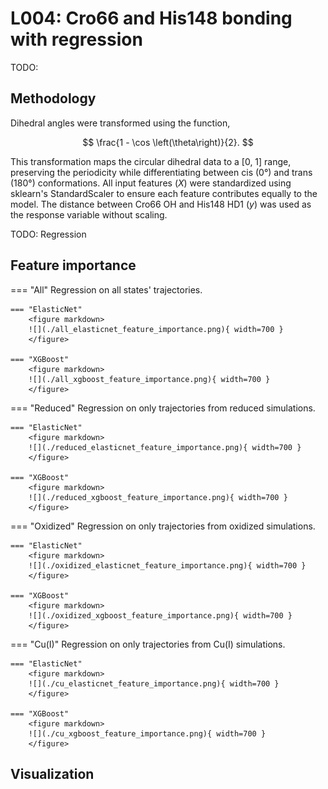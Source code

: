 # L004: Cro66 and His148 bonding with regression

TODO:

## Methodology

Dihedral angles were transformed using the function,

$$
\frac{1 - \cos \left(\theta\right)}{2}.
$$

This transformation maps the circular dihedral data to a [0, 1] range, preserving the periodicity while differentiating between cis (0°) and trans (180°) conformations.
All input features ($X$) were standardized using sklearn's StandardScaler to ensure each feature contributes equally to the model.
The distance between Cro66 OH and His148 HD1 ($y$) was used as the response variable without scaling.

TODO: Regression

## Feature importance

=== "All"
    Regression on all states' trajectories.

    === "ElasticNet"
        <figure markdown>
        ![](./all_elasticnet_feature_importance.png){ width=700 }
        </figure>

    === "XGBoost"
        <figure markdown>
        ![](./all_xgboost_feature_importance.png){ width=700 }
        </figure>

=== "Reduced"
    Regression on only trajectories from reduced simulations.

    === "ElasticNet"
        <figure markdown>
        ![](./reduced_elasticnet_feature_importance.png){ width=700 }
        </figure>

    === "XGBoost"
        <figure markdown>
        ![](./reduced_xgboost_feature_importance.png){ width=700 }
        </figure>

=== "Oxidized"
    Regression on only trajectories from oxidized simulations.

    === "ElasticNet"
        <figure markdown>
        ![](./oxidized_elasticnet_feature_importance.png){ width=700 }
        </figure>

    === "XGBoost"
        <figure markdown>
        ![](./oxidized_xgboost_feature_importance.png){ width=700 }
        </figure>

=== "Cu(I)"
    Regression on only trajectories from Cu(I) simulations.

    === "ElasticNet"
        <figure markdown>
        ![](./cu_elasticnet_feature_importance.png){ width=700 }
        </figure>

    === "XGBoost"
        <figure markdown>
        ![](./cu_xgboost_feature_importance.png){ width=700 }
        </figure>

## Visualization

<div id="reduced-view" class="mol-container"></div>
<script>
document.addEventListener('DOMContentLoaded', (event) => {
    const viewer = molstar.Viewer.create('reduced-view', {
        layoutIsExpanded: false,
        layoutShowControls: false,
        layoutShowRemoteState: false,
        layoutShowSequence: true,
        layoutShowLog: false,
        layoutShowLeftPanel: false,
        viewportShowExpand: true,
        viewportShowSelectionMode: true,
        viewportShowAnimation: false,
        pdbProvider: 'rcsb',
    }).then(viewer => {
        // viewer.loadStructureFromUrl("/analysis/005-rogfp-glh-md/data/traj/frame_106403.pdb", "pdb");
        viewer.loadSnapshotFromUrl("/misc/002-molstar-states/reduced-example.molj", "molj");
    });
});
</script>
